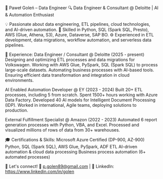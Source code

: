 🚀 Paweł Goleń – Data Engineer
🔍 Data Engineer & Consultant @ Deloitte | AI & Automation Enthusiast

💡 Passionate about data engineering, ETL pipelines, cloud technologies, and AI-driven automation.
🔧 Skilled in Python, SQL (Spark SQL, Presto), AWS (Glue, Athena, S3), Azure, Dataverse, SAP BO.
⚙️ Experienced in ETL development, data migrations, workflow automation, and serverless data pipelines.

📌 Experience:
Data Engineer / Consultant @ Deloitte (2025 - present)
      Designing and optimizing ETL processes and data migrations for Volkswagen.
      Working with AWS Glue, PySpark, SQL (Spark SQL) to process large-scale datasets.
      Automating business processes with AI-based tools.
      Ensuring efficient data transformation and integration in cloud environments.

AI Enabled Automation Developer @ EY (2023 - 2024)
      Built 20+ ETL processes, including 5 from scratch.
      Spent 1500+ hours working with Azure Data Factory.
      Developed 40 AI models for Intelligent Document Processing (IDP).
      Worked in international, Agile teams, deploying solutions to production.

External Fulfillment Specialist @ Amazon (2022 - 2023)
      Automated 6 report generation processes with Python, VBA, and Excel.
      Processed and visualized millions of rows of data from 30+ warehouses.

🎓 Certifications & Skills:
      Microsoft Azure Certified (DP-900, AZ-900)
      Python, SQL (Spark SQL), AWS Glue, PySpark, ADF ETL
      AI-driven automation & cloud data processing
      Business process automation (6+ automated processes)

📩 Let's connect!
📧 p.golen89@gmail.com | 🔗 LinkedIn: https://www.linkedin.com/in/golen
